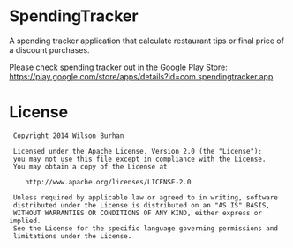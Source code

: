 SpendingTracker
===============

A spending tracker application that calculate restaurant tips or final price of a discount purchases.

Please check spending tracker out in the Google Play Store:
<br>https://play.google.com/store/apps/details?id=com.spendingtracker.app</br>

License
===============

     Copyright 2014 Wilson Burhan

     Licensed under the Apache License, Version 2.0 (the "License");
     you may not use this file except in compliance with the License.
     You may obtain a copy of the License at

        http://www.apache.org/licenses/LICENSE-2.0

     Unless required by applicable law or agreed to in writing, software
     distributed under the License is distributed on an "AS IS" BASIS,
     WITHOUT WARRANTIES OR CONDITIONS OF ANY KIND, either express or implied.
     See the License for the specific language governing permissions and
     limitations under the License.
